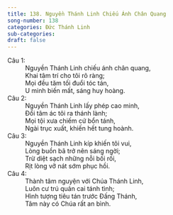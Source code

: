 ```yaml
---
title: 138. Nguyền Thánh Linh Chiếu Ánh Chân Quang
song-number: 138
categories: Đức Thánh Linh
sub-categories: 
draft: false
---
```

<dl><dt>Câu 1:</dt><dd data-verse="1">Nguyền Thánh Linh chiếu ánh chân quang, <br/>Khai tâm trí cho tôi rõ ràng; <br/>Mọi đều tăm tối đuổi tóc tán, <br/>U minh biến mất, sáng huy hoàng. </dd><dt>Câu 2:</dt><dd data-verse="2">Nguyền Thánh Linh lấy phép cao minh, <br/>Đổi tâm ác tôi ra thánh lành; <br/>Mọi tội xưa chiếm cứ bổn tánh, <br/>Ngài trục xuất, khiến hết tung hoành. </dd><dt>Câu 3:</dt><dd data-verse="3">Nguyền Thánh Linh kíp khiến tôi vui, <br/>Lòng buồn bã trở nên sáng ngời; <br/>Trừ diệt sạch những nỗi bối rối, <br/>Rịt lòng vỡ nát sớm phục hồi. </dd><dt>Câu 4:</dt><dd data-verse="4">Thành tâm nguyện với Chúa Thánh Linh, <br/>Luôn cư trú quản cai tánh tình; <br/>Hình tượng tiêu tán trước Đấng Thánh, <br/>Tâm này có Chúa rất an bình. </dd></dl>